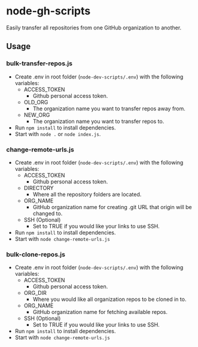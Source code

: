 # node-gh-scripts

Easily transfer all repositories from one GitHub organization to another.

## Usage

### bulk-transfer-repos.js

- Create .env in root folder (`node-dev-scripts/.env`) with the following variables:
  - ACCESS_TOKEN
    - Github personal access token.
  - OLD_ORG
    - The organization name you want to transfer repos away from.
  - NEW_ORG
    - The organization name you want to transfer repos to.
- Run `npm install` to install dependencies.
- Start with `node .` or `node index.js`.

### change-remote-urls.js

- Create .env in root folder (`node-dev-scripts/.env`) with the following variables:
  - ACCESS_TOKEN
    - Github personal access token.
  - DIRECTORY
    - Where all the repository folders are located.
  - ORG_NAME
    - GitHub organization name for creating .git URL that origin will be changed to.
  - SSH (Optional)
    - Set to TRUE if you would like your links to use SSH.
- Run `npm install` to install dependencies.
- Start with `node change-remote-urls.js`

### bulk-clone-repos.js

- Create .env in root folder (`node-dev-scripts/.env`) with the following variables:
  - ACCESS_TOKEN
    - Github personal access token.
  - ORG_DIR
    - Where you would like all organization repos to be cloned in to.
  - ORG_NAME
    - GitHub organization name for fetching available repos.
  - SSH (Optional)
    - Set to TRUE if you would like your links to use SSH.
- Run `npm install` to install dependencies.
- Start with `node change-remote-urls.js`
